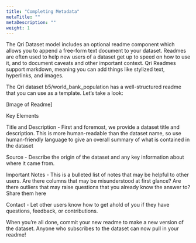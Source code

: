 ```yaml
---
title: "Completing Metadata"
metaTitle: ""
metaDescription: ""
weight: 1
---
```


The Qri Dataset model includes an optional readme component which allows you to append a free-form text document to your dataset.  Readmes are often used to help new users of a dataset get up to speed on how to use it, and to document caveats and other important context.
Qri Readmes support markdown, meaning you can add things like stylized text, hyperlinks, and images.  <Learn more about Markdown>

The Qri dataset b5/world_bank_population has a well-structured readme that you can use as a template.  Let’s take a look:

[Image of Readme]

Key Elements

Title and Description - First and foremost, we provide a dataset title and description.  This is more human-readable than the dataset name, so use human-friendly language to give an overall summary of what is contained in the dataset

Source - Describe the origin of the dataset and any key information about where it came from.

Important Notes - This is a bulleted list of notes that may be helpful to other users.  Are there columns that may be misunderstood at first glance? Are there outliers that may raise questions that you already know the answer to?  Share them here

Contact - Let other users know how to get ahold of you if they have questions, feedback, or contributions.  

When you’re all done, commit your new readme to make a new version of the dataset.  Anyone who subscribes to the dataset can now pull in your readme!
